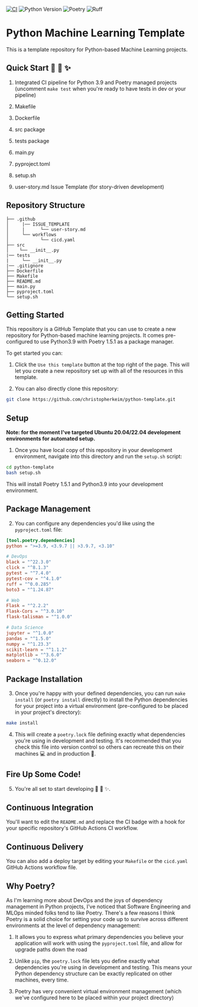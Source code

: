 [![CI](https://github.com/christopherkeim/python-ml-template/actions/workflows/cicd.yaml/badge.svg)](https://github.com/christopherkeim/python-ml-template/actions/workflows/cicd.yaml)
![Python Version](https://img.shields.io/badge/python-3.10-blue.svg)
![Poetry](https://img.shields.io/endpoint?url=https://python-poetry.org/badge/v0.json)
![Ruff](https://img.shields.io/endpoint?url=https://raw.githubusercontent.com/astral-sh/ruff/main/assets/badge/v2.json)

# Python Machine Learning Template

This is a template repository for Python-based Machine Learning projects.

## Quick Start 🐍 🚀 ✨

1. Integrated CI pipeline for Python 3.9 and Poetry managed projects (uncomment `make test` when you're ready to have tests in dev or your pipeline)

2. Makefile

3. Dockerfile

4. src package

5. tests package

6. main.py

7. pyproject.toml

8. setup.sh

9. user-story.md Issue Template (for story-driven development)

## Repository Structure

```
├── .github
│     |── ISSUE_TEMPLATE
│     |      └── user-story.md
│     └── workflows
│            └── cicd.yaml
├── src
│    └── __init__.py
|── tests
|     └── __init__.py
|── .gitignore
├── Dockerfile
├── Makefile
├── README.md
├── main.py
├── pyproject.toml
└── setup.sh
```

## Getting Started

This repository is a GitHub Template that you can use to create a new repository for Python-based machine learning projects. It comes pre-configured to use Python3.9 with Poetry 1.5.1 as a package manager.

To get started you can:

1. Click the `Use this template` button at the top right of the page. This will let you create a new repository set up with all of the resources in this template.

2. You can also directly clone this repository:

```bash
git clone https://github.com/christopherkeim/python-template.git
```

## Setup

**Note: for the moment I've targeted Ubuntu 20.04/22.04 development environments for automated setup.**

1. Once you have local copy of this repository in your development environment, navigate into this directory and run the `setup.sh` script:

```bash
cd python-template
bash setup.sh
```

This will install Poetry 1.5.1 and Python3.9 into your development environment.

## Package Management

2. You can configure any dependencies you'd like using the `pyproject.toml` file:

```toml
[tool.poetry.dependencies]
python = ">=3.9, <3.9.7 || >3.9.7, <3.10"

# DevOps
black = "^22.3.0"
click = "^8.1.3"
pytest = "^7.4.0"
pytest-cov = "^4.1.0"
ruff = "^0.0.285"
boto3 = "^1.24.87"

# Web
Flask = "^2.2.2"
Flask-Cors = "^3.0.10"
flask-talisman = "^1.0.0"

# Data Science
jupyter = "^1.0.0"
pandas = "^1.5.0"
numpy = "^1.23.3"
scikit-learn = "^1.1.2"
matplotlib = "^3.6.0"
seaborn = "^0.12.0"
```

## Package Installation

3. Once you're happy with your defined dependencies, you can run `make install` (or `poetry install` directly) to install the Python dependencies for your project into a virtual environment (pre-configured to be placed in your project's directory):

```bash
make install
```

4. This will create a `poetry.lock` file defining exactly what dependencies you're using in development and testing. It's recommended that you check this file into version control so others can recreate this on their machines 💻 and in production 🚀.

## Fire Up Some Code!

5. You're all set to start developing 🐍 🚀 ✨.

## Continuous Integration

You'll want to edit the `README.md` and replace the CI badge with a hook for your specific repository's GitHub Actions CI workflow.

## Continuous Delivery

You can also add a deploy target by editing your `Makefile` or the `cicd.yaml` GitHub Actions workflow file.

## Why Poetry?

As I'm learning more about DevOps and the joys of dependency management in Python projects, I've noticed that Software Engineering and MLOps minded folks tend to like Poetry. There's a few reasons I think Poetry is a solid choice for setting your code up to survive across different environments at the level of dependency management:

1. It allows you to express what primary dependencies you believe your application will work with using the `pyproject.toml` file, and allow for upgrade paths down the road

2. Unlike `pip`, the `poetry.lock` file lets you define exactly what dependencies you're using in development and testing. This means your Python dependency structure can be exactly replicated on other machines, every time.

3. Poetry has very convenient virtual environment management (which we've configured here to be placed within your project directory)
